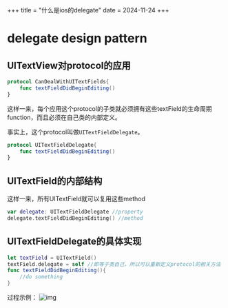 +++
title = "什么是ios的delegate"
date = 2024-11-24
+++


# delegate design pattern

## UITextView对protocol的应用

```swift
protocol CanDealWithUITextFields{
	func textFieldDidBeginEditing()
}
```

这样一来，每个应用这个protocol的子类就必须拥有这些textField的生命周期function，而且必须在自己类的内部定义。

事实上，这个protocol叫做`UITextFieldDelegate`。

```swift
protocol UITextFieldDelegate{
	func textFieldDidBeginEditing()
}
```

## UITextField的内部结构

这样一来，所有UITextField就可以复用这些method

```swift
var delegate: UITextFieldDelegate //property
delegate.textFieldDidBeginEditing() //method
```

## UITextFieldDelegate的具体实现

```swift
let textField = UITextField()
textField.delegate = self //即等于类自己，所以可以重新定义protocol的相关方法
func textFieldDidBeginEditing(){
	//do something
}
```


过程示例：
![img](https://linxz-aliyun.oss-cn-shenzhen.aliyuncs.com/images/202411242306527.png)
